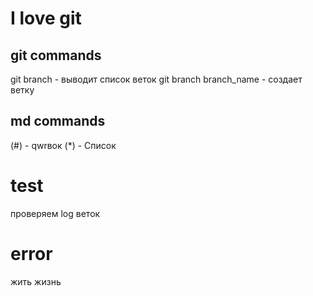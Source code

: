 # I love git

## git commands
git branch - выводит список веток
git branch branch_name - создает ветку



## md commands


  (#) - qwrвок
  (*) - Cписок

  # test
   проверяем log веток

# error

жить жизнь